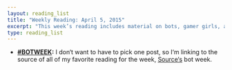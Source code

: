 ```yaml
---
layout: reading_list
title: "Weekly Reading: April 5, 2015"
excerpt: "This week’s reading includes material on bots, gamer girls, and purgatory."
type: reading_list
---
```


- **[#BOTWEEK](https://source.opennews.org/en-US/articles/tags/botweek/):** I don‘t want to have to pick one post, so I‘m linking to the source of all of my favorite reading for the week, [Source‘s](http://source.opennews.org) bot week.